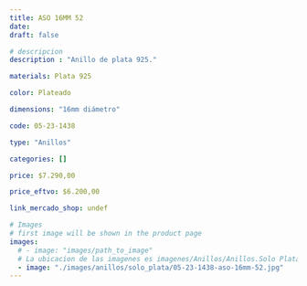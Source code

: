 ```yaml
---
title: ASO 16MM 52
date: 
draft: false

# descripcion
description : "Anillo de plata 925."

materials: Plata 925

color: Plateado

dimensions: "16mm diámetro"

code: 05-23-1438

type: "Anillos"

categories: []

price: $7.290,00

price_eftvo: $6.200,00

link_mercado_shop: undef

# Images
# first image will be shown in the product page
images:
  # - image: "images/path_to_image"
  # La ubicacion de las imagenes es imagenes/Anillos/Anillos.Solo Plata/05-23-1438-aso-16mm-52
  - image: "./images/anillos/solo_plata/05-23-1438-aso-16mm-52.jpg"
---
```

